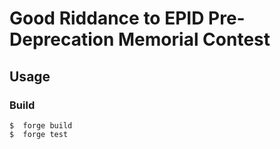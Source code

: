 # Good Riddance to EPID Pre-Deprecation Memorial Contest

## Usage

### Build

```shell
$  forge build
$  forge test
```
